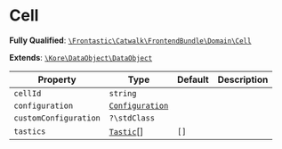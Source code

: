 #  Cell

**Fully Qualified**: [`\Frontastic\Catwalk\FrontendBundle\Domain\Cell`](../../../../src/php/FrontendBundle/Domain/Cell.php)

**Extends**: [`\Kore\DataObject\DataObject`](https://github.com/kore/DataObject)

Property|Type|Default|Description
--------|----|-------|-----------
`cellId`|`string`||
`configuration`|[`Configuration`](Cell/Configuration.md)||
`customConfiguration`|`?\stdClass`||
`tastics`|[`Tastic`](Tastic.md)[]|`[]`|

